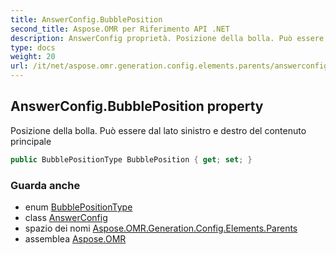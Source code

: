 ```yaml
---
title: AnswerConfig.BubblePosition
second_title: Aspose.OMR per Riferimento API .NET
description: AnswerConfig proprietà. Posizione della bolla. Può essere dal lato sinistro e destro del contenuto principale
type: docs
weight: 20
url: /it/net/aspose.omr.generation.config.elements.parents/answerconfig/bubbleposition/
---
```

## AnswerConfig.BubblePosition property

Posizione della bolla. Può essere dal lato sinistro e destro del contenuto principale

```csharp
public BubblePositionType BubblePosition { get; set; }
```

### Guarda anche

* enum [BubblePositionType](../../../aspose.omr.generation.config.enums/bubblepositiontype/)
* class [AnswerConfig](../)
* spazio dei nomi [Aspose.OMR.Generation.Config.Elements.Parents](../../answerconfig/)
* assemblea [Aspose.OMR](../../../)


